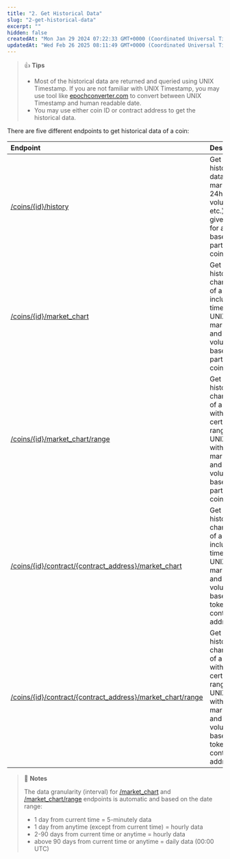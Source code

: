```yaml
---
title: "2. Get Historical Data"
slug: "2-get-historical-data"
excerpt: ""
hidden: false
createdAt: "Mon Jan 29 2024 07:22:33 GMT+0000 (Coordinated Universal Time)"
updatedAt: "Wed Feb 26 2025 08:11:49 GMT+0000 (Coordinated Universal Time)"
---
```

> 👍 **Tips**
> 
> - Most of the historical data are returned and queried using UNIX Timestamp. If you are not familiar with UNIX Timestamp, you may use tool like [epochconverter.com](https://www.epochconverter.com/) to convert between UNIX Timestamp and human readable date.
> - You may use either coin ID or contract address to get the historical data.

There are five different endpoints to get historical data of a coin:

| Endpoint                                                                                                     | Description                                                                                                                                              |
| :----------------------------------------------------------------------------------------------------------- | :------------------------------------------------------------------------------------------------------------------------------------------------------- |
| [/coins/{id}/history](/reference/coins-id-history)                                                           | Get the historical data (price, market cap, 24hrs volume, etc.) at a given date for a coin based on a particular coin ID.                                |
| [/coins/{id}/market_chart](/reference/coins-id-market-chart)                                                 | Get the historical chart data of a coin including time in UNIX, price, market cap and 24hrs volume based on particular coin ID.                          |
| [/coins/{id}/market_chart/range](/reference/coins-id-market-chart-range)                                     | Get the historical chart data of a coin within certain time range in UNIX along with price, market cap and 24hrs volume based on particular coin ID.     |
| [/coins/{id}/contract/{contract_address}/market_chart](/reference/contract-address-market-chart)             | Get the historical chart data of a coin including time in UNIX, price, market cap and 24hrs volume based on token contract address.                      |
| [/coins/{id}/contract/{contract_address}/market_chart/range](/reference/contract-address-market-chart-range) | Get the historical chart data of a coin within certain time range in UNIX along with price, market cap and 24hrs volume based on token contract address. |

> 📘 **Notes**
> 
> The data granularity (interval) for [/market_chart](/reference/coins-id-market-chart) and [/market_chart/range](/reference/coins-id-market-chart-range) endpoints is automatic and based on the date range:
> 
> - 1 day from current time = 5-minutely data
> - 1 day from anytime (except from current time) = hourly data
> - 2-90 days from current time or anytime = hourly data
> - above 90 days from current time or anytime = daily data (00:00 UTC)
